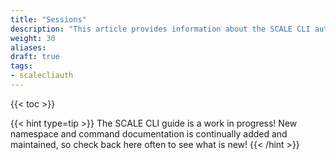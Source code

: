 ```yaml
---
title: "Sessions"
description: "This article provides information about the SCALE CLI authentication **sessions** namespace and command syntax, and includes common commands."
weight: 30
aliases:
draft: true
tags:
- scalecliauth
---
```


{{< toc >}}


{{< hint type=tip >}}
The SCALE CLI guide is a work in progress!
New namespace and command documentation is continually added and maintained, so check back here often to see what is new!
{{< /hint >}}

